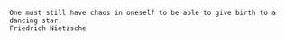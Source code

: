 ```
One must still have chaos in oneself to be able to give birth to a dancing star.
Friedrich Nietzsche
```

<!---
jacopo-degattis/jacopo-degattis is a ✨ special ✨ repository because its `README.md` (this file) appears on your GitHub profile.
You can click the Preview link to take a look at your changes.
--->
